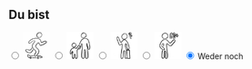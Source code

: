 ## Du bist

<label class="container">
  <input type="radio" name="radio" onclick="updateList2()" value="Jugendlicher">
  <span class="checkmark"></span>
  <img id="Jugendlicher" width="48" height="48" src="images/Jugendlicher.png">
</label>
<label class="container">
  <input type="radio" name="radio" onclick="updateList2()" value="Eltern">
  <span class="checkmark"></span>
  <img id="Eltern" width="48" height="48" src="images/Eltern.png">
</label>
<label class="container">
  <input type="radio" name="radio" onclick="updateList2()" value="Neu_in_Hsh">
  <span class="checkmark"></span>
  <img id="Neu_in_Hsh" width="48" height="48" src="images/Neu_in_Hsh.png">
</label>
<label class="container">
  <input type="radio" name="radio" onclick="updateList2()" value="Senior">
  <span class="checkmark"></span>
  <img id="Senior" width="48" height="48" src="images/Senior.png">
</label>
<label class="container">
  <input type="radio" name="radio" onclick="updateList2()" value="Startauswahl" checked="checked">
  <span class="checkmark"></span>
  Weder noch
</label>
<br>
<div id="list_">
</div>

<script type="text/javascript">
  window.onload = function() { 
    windowOnLoad();
  }
</script>
